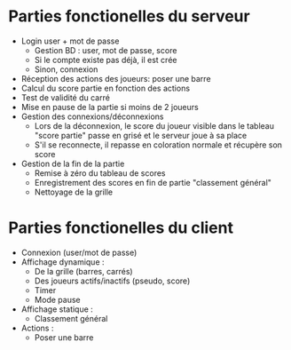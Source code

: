 # Parties fonctionelles du serveur
- Login user + mot de passe
  - Gestion BD : user, mot de passe, score
  - Si le compte existe pas déjà, il est crée
  - Sinon, connexion
- Réception des actions des joueurs: poser une barre
- Calcul du score partie en fonction des actions
- Test de validité du carré
- Mise en pause de la partie si moins de 2 joueurs
- Gestion des connexions/déconnexions
  - Lors de la déconnexion, le score du joueur visible dans le tableau "score partie" passe en grisé et le serveur joue à sa place
  - S'il se reconnecte, il repasse en coloration normale et récupère son score
- Gestion de la fin de la partie
  - Remise à zéro du tableau de scores
  - Enregistrement des scores en fin de partie "classement général"
  - Nettoyage de la grille
  

# Parties fonctionelles du client

- Connexion (user/mot de passe)
- Affichage dynamique :
    - De la grille (barres, carrés)
    - Des joueurs actifs/inactifs (pseudo, score)
    - Timer
    - Mode pause
- Affichage statique :
    - Classement général
- Actions :
    - Poser une barre
